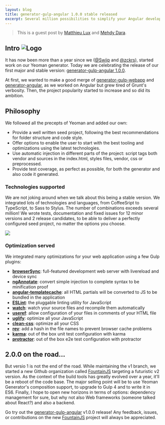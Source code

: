 ```yaml
---
layout: blog
title: generator-gulp-angular 1.0.0 stable released
excerpt: Several million possibilities to simplify your Angular development using the latest tools available
---
```


> This is a guest post by [Matthieu Lux](https://github.com/Swiip) and [Mehdy Dara](https://github.com/zckrs).

## Intro ![Logo](/assets/img/blog/generator-gulp-angular-logo.png)

It has now been more than a year since we ([@Swiip](https://twitter.com/Swiip) and [@zckrs](https://twitter.com/Zckrs)), started work on our Yeoman generator. Today we are celebrating the release of our first major and stable version: [generator-gulp-angular 1.0.0](https://www.npmjs.com/package/generator-gulp-angular).

At first, we wanted to make a good merge of [generator-gulp-webapp](https://github.com/yeoman/generator-gulp-webapp) and [generator-angular](https://github.com/yeoman/generator-angular), as we worked on Angular but grew tired of Grunt's verbosity. Then, the project popularity started to increase and so did its ambition.

## Philosophy

We followed all the precepts of Yeoman and added our own:

 * Provide a well written seed project, following the best recommendations for folder structure and code style.
 * Offer options to enable the user to start with the best tooling and optimizations using the latest technologies.
 * Use automatic injection in different parts of the project: script tags both vendor and sources in the index.html, styles files, vendor, css or preprocessed.
 * Provide test coverage, as perfect as possible, for both the generator and also code it generated.

### Technologies supported

We are not joking around when we talk about this being a stable version. We integrated lots of technologies and languages, from CoffeeSript to TypeScript, to Sass to Stylus. The number of combinations exceeds several million! We wrote tests, documentation and fixed issues for 12 minor versions and 2 release candidates, to be able to deliver a perfectly configured seed project, no matter the options you choose.

![](/assets/img/blog/technologies-gga.png)

### Optimization served

We integrated many optimizations for your web application using a few Gulp plugins:

 * **[browserSync](http://www.browsersync.io/docs/gulp/)**: full-featured development web server with livereload and device sync
 * **[ngAnnotate](https://github.com/Kagami/gulp-ng-annotate)**: convert simple injection to complete syntax to be minification proof
 * **[angular-templatecache](https://github.com/miickel/gulp-angular-templatecache)**: all HTML partials will be converted to JS to be bundled in the application
 * **[ESLint](https://github.com/adametry/gulp-eslint)**: the pluggable linting utility for JavaScript
 * **[watch](https://github.com/gulpjs/gulp/blob/master/docs/API.md#gulpwatchglob--opts-tasks-or-gulpwatchglob--opts-cb)**: watch your source files and recompile them automatically
 * **[useref](https://github.com/jonkemp/gulp-useref)**: allow configuration of your files in comments of your HTML file
 * **[uglify](https://github.com/terinjokes/gulp-uglify)**: optimize all your JavaScript
 * **[clean-css](https://github.com/murphydanger/gulp-minify-css)**: optimize all your CSS
 * **[rev](https://github.com/sindresorhus/gulp-rev)**: add a hash in the file names to prevent browser cache problems
 * **[karma](https://github.com/karma-runner/gulp-karma#tldr)**: out of the box unit test configuration with karma
 * **[protractor](https://github.com/mllrsohn/gulp-protractor)**: out of the box e2e test configuration with protractor

## 2.0.0 on the road...

But versio 1 is not the end of the road. While maintaining the v1 branch, we started a new Github organization called [FountainJS](https://github.com/FountainJS) targeting a futuristic v2 version. As the context of the build tools has greatly evolved over a year, it’ll be a reboot of the code base.
The major selling point will be to use Yeoman Generator's composition support, to upgrade to Gulp 4 and to write it in ES6. Finally, I hope to open new horizons in terms of options: dependency management for sure, but why not also Web frameworks (someone talked about React?) and also a backend.

Go try out the [generator-gulp-angular](https://www.npmjs.com/package/generator-gulp-angular) v1.0.0 release! Any feedback, issues, or contributions on the new [FountainJS](https://github.com/FountainJS) project will always be appreciated.
